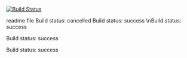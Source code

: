 [![Build Status](https://github.com/cvallott/prova24/workflows/build.yml/badge.svg)](https://github.com/cvallott/prova24/actions)

readme file
Build status: cancelled
Build status: success
\nBuild status: success

Build status: success

Build status: success

